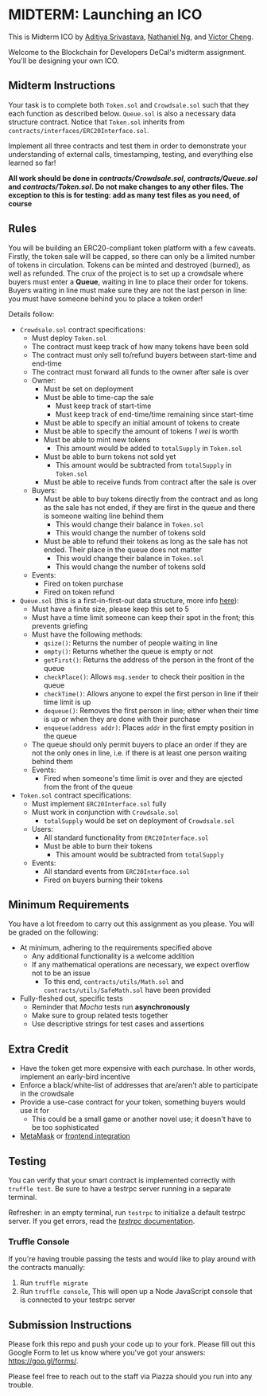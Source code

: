 # MIDTERM: Launching an ICO
This is Midterm ICO by [Aditiya Srivastava](https://github.com/indianwolverine), [Nathaniel Ng](https://github.com/nathanielng2017), and [Victor Cheng](https://github.com/victorychain).

Welcome to the Blockchain for Developers DeCal's midterm assignment. You'll be designing your own ICO.

## Midterm Instructions

Your task is to complete both `Token.sol` and `Crowdsale.sol` such that they each function as described below. `Queue.sol` is also a necessary data structure contract. Notice that `Token.sol` inherits from `contracts/interfaces/ERC20Interface.sol`.

Implement all three contracts and test them in order to demonstrate your understanding of external calls, timestamping, testing, and everything else learned so far!

**All work should be done in _contracts/Crowdsale.sol_, _contracts/Queue.sol_ and _contracts/Token.sol_. Do not make changes to any other files. The exception to this is for testing: add as many test files as you need, of course**

## Rules
You will be building an ERC20-compliant token platform with a few caveats. Firstly, the token sale will be capped, so there can only be a limited number of tokens in circulation. Tokens can be minted and destroyed (burned), as well as refunded. The crux of the project is to set up a crowdsale where buyers must enter a **Queue**, waiting in line to place their order for tokens. Buyers waiting in line must make sure they are not the last person in line: you must have someone behind you to place a token order!

Details follow:
* `Crowdsale.sol` contract specifications:
	* Must deploy `Token.sol`
	* The contract must keep track of how many tokens have been sold
	* The contract must only sell to/refund buyers between start-time and end-time
	* The contract must forward all funds to the owner after sale is over
	* Owner:
		* Must be set on deployment
		* Must be able to time-cap the sale
			* Must keep track of start-time
			* Must keep track of end-time/time remaining since start-time
		* Must be able to specify an initial amount of tokens to create
		* Must be able to specify the amount of tokens _1 wei_ is worth
		* Must be able to mint new tokens
			* This amount would be added to `totalSupply` in `Token.sol`
		* Must be able to burn tokens not sold yet
			* This amount would be subtracted from `totalSupply` in `Token.sol`
		* Must be able to receive funds from contract after the sale is over
	* Buyers:
		* Must be able to buy tokens directly from the contract and as long as the sale has not ended, if they are first in the queue and there is someone waiting line behind them
			* This would change their balance in `Token.sol`
			* This would change the number of tokens sold
		* Must be able to refund their tokens as long as the sale has not ended. Their place in the queue does not matter
			* This would change their balance in `Token.sol`
			* This would change the number of tokens sold
	* Events:
		* Fired on token purchase
		* Fired on token refund
* `Queue.sol` (this is a first-in-first-out data structure, more info [here](http://interactivepython.org/courselib/static/pythonds/BasicDS/ImplementingaQueueinPython.html)):
	* Must have a finite size, please keep this set to 5
	* Must have a time limit someone can keep their spot in the front; this prevents griefing
	* Must have the following methods:
		* `qsize()`: Returns the number of people waiting in line
		* `empty()`: Returns whether the queue is empty or not
		* `getFirst()`: Returns the address of the person in the front of the queue
		* `checkPlace()`: Allows `msg.sender` to check their position in the queue
		* `checkTime()`: Allows anyone to expel the first person in line if their time limit is up
		* `dequeue()`: Removes the first person in line; either when their time is up or when they are done with their purchase
		* `enqueue(address addr)`: Places `addr` in the first empty position in the queue
	* The queue should only permit buyers to place an order if they are not the only ones in line, i.e. if there is at least one person waiting behind them
	* Events:
		* Fired when someone's time limit is over and they are ejected from the front of the queue
* `Token.sol` contract specifications:
	* Must implement `ERC20Interface.sol` fully
	* Must work in conjunction with `Crowdsale.sol`
		* `totalSupply` would be set on deployment of `Crowdsale.sol`
	* Users:
		* All standard functionality from `ERC20Interface.sol`
		* Must be able to burn their tokens
			* This amount would be subtracted from `totalSupply`
	* Events:
		* All standard events from `ERC20Interface.sol`
		* Fired on buyers burning their tokens

## Minimum Requirements
You have a lot freedom to carry out this assignment as you please. You will be graded on the following:
* At minimum, adhering to the requirements specified above
	* Any additional functionality is a welcome addition
	* If any mathematical operations are necessary, we expect overflow not to be an issue
		* To this end, `contracts/utils/Math.sol` and `contracts/utils/SafeMath.sol` have been provided
* Fully-fleshed out, specific tests
	* Reminder that _Mocha_ tests run **asynchronously**
	* Make sure to group related tests together
	* Use descriptive strings for test cases and assertions

## Extra Credit
* Have the token get more expensive with each purchase. In other words, implement an early-bird incentive
* Enforce a black/white-list of addresses that are/aren't able to participate in the crowdsale
* Provide a use-case contract for your token, something buyers would use it for
	* This could be a small game or another novel use; it doesn't have to be too sophisticated
* [MetaMask](https://metamask.io/) or [frontend integration](https://github.com/ethereum/web3.js/)

## Testing 
You can verify that your smart contract is implemented correctly with `truffle test`. Be sure to have a testrpc server running in a separate terminal.

Refresher: in an empty terminal, run `testrpc` to initialize a default testrpc server. If you get errors, read the [_testrpc_ documentation](https://github.com/ethereumjs/testrpc).

### Truffle Console
If you're having trouble passing the tests and would like to play around with the contracts manually:
1. Run `truffle migrate`
2. Run `truffle console`, This will open up a Node JavaScript console that is connected to your testrpc server

## Submission Instructions
Please fork this repo and push your code up to your fork. Please fill out this Google Form to let us know where you've got your answers: https://goo.gl/forms/<xyz>.

Please feel free to reach out to the staff via Piazza should you run into any trouble.
